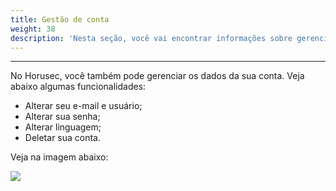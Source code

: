 ```yaml
---
title: Gestão de conta
weight: 38
description: 'Nesta seção, você vai encontrar informações sobre gerenciamento de conta e webhook.'
---
```


---

No Horusec, você também pode gerenciar os dados da sua conta. Veja abaixo algumas funcionalidades:

* Alterar seu e-mail e usuário;
* Alterar sua senha;
* Alterar linguagem;
* Deletar sua conta.

Veja na imagem abaixo: 

![](/docs/ptbr/web/services/manager/account-management/1-manager-account.png)
